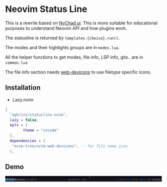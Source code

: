 
# Neovim Status Line

This is a rewrite based on [NvChad ui](https://github.com/NvChad/ui). This is
more suitable for educational purposes to understand Neovim API and how plugins
work.

The statusline is returned by `templates.{choice}.run()`.

The modes and their highlights groups are in `modes.lua`.

All the helper functions to get modes, file info, LSP info, gits.. are
in `common.lua`

The file info section needs [web-devicons](https://github.com/nvim-tree/nvim-web-devicons)
to use filetype specific icons.

## Installation

- Lazy.nvim

```lua
{
  "aghriss/statusline.nvim",
  lazy = false,
  opts = {
        theme = "vscode"
  },
  dependencies = {
   "nvim-tree/nvim-web-devicons", -- for file name icon
  },

```

## Demo

![statusline](./doc/themes/vscode.png)
